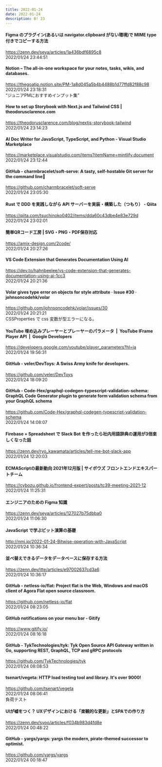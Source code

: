 ```yaml
---
title: 2022-01-24
date: 2022-01-24
description: B! 23
---
```


#### Figma のプラグイン(あるいは navigator.clipboard がない環境)で MIME type 付きでコピーする方法
https://zenn.dev/seya/articles/1a436bdf6895c8<br>
2022/01/24 23:44:51<br>


#### Notion – The all-in-one workspace for your notes, tasks, wikis, and databases.
https://thegoatjp.notion.site/PM-1a8d045a5b4b4488b1d77ffd82f88c98<br>
2022/01/24 23:18:31<br>
“ジュニアPMにおすすめインプット集”


#### How to set up Storybook with Next.js and Tailwind CSS | theodorusclarence.com
https://theodorusclarence.com/blog/nextjs-storybook-tailwind<br>
2022/01/24 23:14:23<br>


#### AI Doc Writer for JavaScript, TypeScript, and Python - Visual Studio Marketplace
https://marketplace.visualstudio.com/items?itemName=mintlify.document<br>
2022/01/24 23:12:44<br>


#### GitHub - charmbracelet/soft-serve: A tasty, self-hostable Git server for the command line🍦
https://github.com/charmbracelet/soft-serve<br>
2022/01/24 23:05:30<br>


#### Rust で DDD を実践しながら API サーバーを実装・構築した（つもり） - Qiita
https://qiita.com/tsuchinoko0402/items/dda60c43dbe4e83e729d<br>
2022/01/24 23:02:01<br>


#### 簡単QRコード工房 | SVG・PNG・PDF保存対応
https://amix-design.com/2code/<br>
2022/01/24 20:27:26<br>


#### VS Code Extension that Generates Documentation Using AI
https://dev.to/hahnbeelee/vs-code-extension-that-generates-documentation-using-ai-1cc3<br>
2022/01/24 20:21:36<br>


#### Volar gives type error on objects for style attribute · Issue #30 · johnsoncodehk/volar
https://github.com/johnsoncodehk/volar/issues/30<br>
2022/01/24 20:21:21<br>
CSSProperties で css 変数が型エラーになる。


#### YouTube 埋め込みプレーヤーとプレーヤーのパラメータ  |  YouTube IFrame Player API  |  Google Developers
https://developers.google.com/youtube/player_parameters?hl=ja<br>
2022/01/24 19:56:31<br>


#### GitHub - veler/DevToys: A Swiss Army knife for developers.
https://github.com/veler/DevToys<br>
2022/01/24 18:09:20<br>


#### GitHub - Code-Hex/graphql-codegen-typescript-validation-schema: GraphQL Code Generator plugin to generate form validation schema from your GraphQL schema
https://github.com/Code-Hex/graphql-codegen-typescript-validation-schema<br>
2022/01/24 14:08:07<br>


#### Firebase + Spreadsheet で Slack Bot を作ったら社内用語辞典の運用が3倍楽しくなった話
https://zenn.dev/ryo_kawamata/articles/tell-me-bot-slack-app<br>
2022/01/24 12:20:03<br>


#### ECMAScriptの最新動向 2021年12月版 | サイボウズ フロントエンドエキスパートチーム
https://cybozu.github.io/frontend-expert/posts/tc39-meeting-2021-12<br>
2022/01/24 11:25:31<br>


#### エンジニアのための Figma 知識
https://zenn.dev/seya/articles/127027b75dbba0<br>
2022/01/24 11:06:30<br>


#### JavaScript で学ぶビット演算の基礎
http://nmi.jp/2022-01-24-Bitwise-operation-with-JavaScript<br>
2022/01/24 10:36:34<br>


#### 並べ替えできるデータをデータベースに保存する方法
https://zenn.dev/itte/articles/e97002637cd3a6<br>
2022/01/24 10:36:17<br>


#### GitHub - netless-io/flat: Project flat is the Web, Windows and macOS client of Agora Flat open source classroom.
https://github.com/netless-io/flat<br>
2022/01/24 08:23:05<br>


#### GitHub notifications on your menu bar - Gitify
https://www.gitify.io/<br>
2022/01/24 08:16:18<br>


#### GitHub - TykTechnologies/tyk: Tyk Open Source API Gateway written in Go, supporting REST, GraphQL, TCP and gRPC protocols
https://github.com/TykTechnologies/tyk<br>
2022/01/24 08:08:53<br>


#### tsenart/vegeta: HTTP load testing tool and library. It's over 9000!
https://github.com/tsenart/vegeta<br>
2022/01/24 08:06:41<br>
負荷テスト


#### UIが嘘をつく？ UXデザインにおける「楽観的な更新」とSPAでの作り方
https://zenn.dev/syoo/articles/f034b983d4fd8e<br>
2022/01/24 00:48:22<br>


#### GitHub - yargs/yargs: yargs the modern, pirate-themed successor to optimist.
https://github.com/yargs/yargs<br>
2022/01/24 00:18:47<br>


